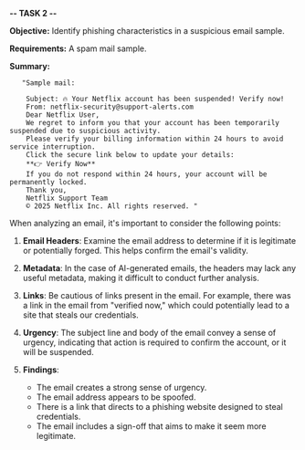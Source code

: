 **-- TASK 2 --**

**Objective:** Identify phishing characteristics in a suspicious email sample.

**Requirements:** A spam mail sample. 

**Summary:**

       "Sample mail:
       
        Subject: 🔥 Your Netflix account has been suspended! Verify now!
        From: netflix-security@support-alerts.com
        Dear Netflix User,
        We regret to inform you that your account has been temporarily suspended due to suspicious activity.
        Please verify your billing information within 24 hours to avoid service interruption.
        Click the secure link below to update your details:
        **👉 Verify Now**
        If you do not respond within 24 hours, your account will be permanently locked.
        Thank you,
        Netflix Support Team
        © 2025 Netflix Inc. All rights reserved. "

When analyzing an email, it's important to consider the following points:

1. **Email Headers**: Examine the email address to determine if it is legitimate or potentially forged. This helps confirm the email's validity.
   
2. **Metadata**: In the case of AI-generated emails, the headers may lack any useful metadata, making it difficult to conduct further analysis.

3. **Links**: Be cautious of links present in the email. For example, there was a link in the email from "verified now," which could potentially lead to a site that steals our credentials.

4. **Urgency**: The subject line and body of the email convey a sense of urgency, indicating that action is required to confirm the account, or it will be suspended.

5. **Findings**:
    - The email creates a strong sense of urgency.
    - The email address appears to be spoofed.
    - There is a link that directs to a phishing website designed to steal credentials.
    - The email includes a sign-off that aims to make it seem more legitimate.
